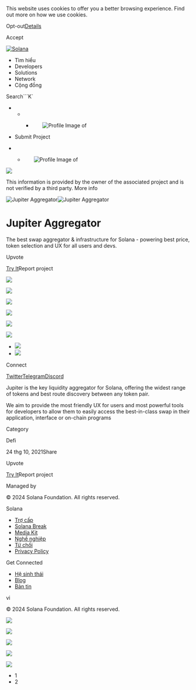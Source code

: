 This website uses cookies to offer you a better browsing experience. Find out
more on how we use cookies.

Opt-out[Details](/vi/privacy-policy#collection-of-information)

Accept

[![Solana](/_next/static/media/logotype.e4df684f.svg)](/vi)

  * Tìm hiểu
  * Developers
  * Solutions
  * Network
  * Cộng đồng 

Search```K`

  *   *   * ![](data:image/svg+xml,%3csvg%20xmlns=%27http://www.w3.org/2000/svg%27%20version=%271.1%27%20width=%2728%27%20height=%2728%27/%3e)![Profile Image of ](/_next/static/media/ecosystem_user.7ebb52fa.svg)

  * Submit Project
  *   * ![](data:image/svg+xml,%3csvg%20xmlns=%27http://www.w3.org/2000/svg%27%20version=%271.1%27%20width=%2728%27%20height=%2728%27/%3e)![Profile Image of ](/_next/static/media/ecosystem_user.7ebb52fa.svg)

![](/_next/image?url=%2F_next%2Fstatic%2Fmedia%2Fhero.631479cd.png&w=3840&q=75)

This information is provided by the owner of the associated project and is not
verified by a third party. More info

![Jupiter
Aggregator](/_next/image?url=%2Fapi%2Fprojectimg%2Fckwgwihsj37197eysxrdkm67y7%3Ftype%3DLOGO&w=3840&q=75)![Jupiter
Aggregator](/_next/image?url=%2Fapi%2Fprojectimg%2Fckwgwihsj37197eysxrdkm67y7%3Ftype%3DLOGO&w=3840&q=75)

# Jupiter Aggregator

The best swap aggregator & infrastructure for Solana - powering best price,
token selection and UX for all users and devs.

Upvote

[Try It](https://jup.ag/swap/USDC-wSOL)Report project

![](/api/projectimg/ckwgwihsj37197eysxrdkm67y7?type=IMG&number=0)

![](/api/projectimg/ckwgwihsj37197eysxrdkm67y7?type=IMG&number=1)

![](/api/projectimg/ckwgwihsj37197eysxrdkm67y7?type=IMG&number=0)

![](/api/projectimg/ckwgwihsj37197eysxrdkm67y7?type=IMG&number=1)

![](/api/projectimg/ckwgwihsj37197eysxrdkm67y7?type=IMG&number=0)

![](/api/projectimg/ckwgwihsj37197eysxrdkm67y7?type=IMG&number=1)

  * ![](/_next/image?url=%2Fapi%2Fprojectimg%2Fckwgwihsj37197eysxrdkm67y7%3Ftype%3DIMG%26number%3D0&w=3840&q=75)
  * ![](/_next/image?url=%2Fapi%2Fprojectimg%2Fckwgwihsj37197eysxrdkm67y7%3Ftype%3DIMG%26number%3D1&w=3840&q=75)

Connect

[Twitter](https://twitter.com/JupiterExchange)[Telegram](https://t.me/jupiter_sdk)[Discord](http://discord.gg/jup)

Jupiter is the key liquidity aggregator for Solana, offering the widest range
of tokens and best route discovery between any token pair.

We aim to provide the most friendly UX for users and most powerful tools for
developers to allow them to easily access the best-in-class swap in their
application, interface or on-chain programs

Category

Defi

24 thg 10, 2021Share

Upvote

[Try It](https://jup.ag/swap/USDC-wSOL)Report project

Managed by

[](/vi)

[](/youtube)[](/twitter)[](/discord)[](/reddit)[](/github)[](/telegram)

© 2024 Solana Foundation. All rights reserved.

Solana

  * [Trợ cấp](https://solana.org/grants)
  * [Solana Break](https://break.solana.com/)
  * [Media Kit](/vi/branding)
  * [Nghề nghiệp ](https://jobs.solana.com/)
  * [Từ chối](/vi/tos)
  * [Privacy Policy](/vi/privacy-policy)

Get Connected

  * [Hệ sinh thái](/vi/ecosystem)
  * [Blog](/vi/news)
  * [Bản tin](/vi/newsletter)

vi

© 2024 Solana Foundation. All rights reserved.

![](/api/projectimg/ckwgwihsj37197eysxrdkm67y7?type=IMG&number=1)

![](/api/projectimg/ckwgwihsj37197eysxrdkm67y7?type=IMG&number=0)

![](/api/projectimg/ckwgwihsj37197eysxrdkm67y7?type=IMG&number=1)

![](/api/projectimg/ckwgwihsj37197eysxrdkm67y7?type=IMG&number=0)

![](/api/projectimg/ckwgwihsj37197eysxrdkm67y7?type=IMG&number=1)

  * 1
  * 2

